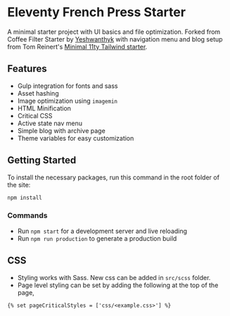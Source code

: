 # Eleventy French Press Starter 

A minimal starter project with UI basics and file optimization. Forked from Coffee Filter Starter by [Yeshwanthyk](https://github.com/Yeshwanthyk/eleventy-filter-coffee-starter) with navigation menu and blog setup from Tom Reinert's [Minimal 11ty Tailwind starter](https://github.com/tomreinert/minimal-11ty-tailwind-starter).

## Features

- Gulp integration for fonts and sass
- Asset hashing
- Image optimization using `imagemin`
- HTML Minification
- Critical CSS
- Active state nav menu
- Simple blog with archive page
- Theme variables for easy customization

## Getting Started

To install the necessary packages, run this command in the root folder of the site:

```sh
npm install
```

### Commands

- Run `npm start` for a development server and live reloading
- Run `npm run production` to generate a production build

## CSS

- Styling works with Sass. New css can be added in `src/scss` folder.
- Page level styling can be set by adding the following at the top of the page,

```
{% set pageCriticalStyles = ['css/<example.css>'] %}
```

